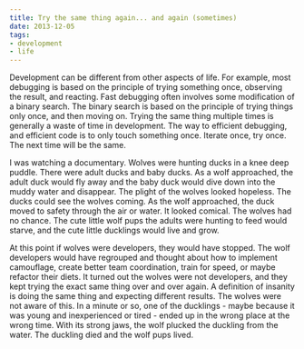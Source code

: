 ```yaml
---
title: Try the same thing again... and again (sometimes)
date: 2013-12-05
tags:
- development
- life
---
```

Development can be different from other aspects of life. For example, most debugging is based on the principle of trying
something once, observing the result, and reacting. Fast debugging often involves some modification of a binary search.
The binary search is based on the principle of trying things only once, and then moving on. Trying the same thing
multiple times is generally a waste of time in development. The way to efficient debugging, and efficient code is to
only touch something once. Iterate once, try once. The next time will be the same.

I was watching a documentary. Wolves were hunting ducks in a knee deep puddle. There were adult ducks and baby ducks.
As a wolf approached, the adult duck would fly away and the baby duck would dive down into the muddy water and disappear.
The plight of the wolves looked hopeless. The ducks could see the wolves coming. As the wolf approached, the duck moved to
safety through the air or water. It looked comical. The wolves had no chance. The cute little wolf pups the adults were
hunting to feed would starve, and the cute little ducklings would live and grow.

At this point if wolves were developers, they would have stopped. The wolf developers would have regrouped and thought
about how to implement camouflage, create better team coordination, train for speed, or maybe refactor their diets. It
turned out the wolves were not developers, and they kept trying the exact same thing over and over again. A definition
of insanity is doing the same thing and expecting different results. The wolves were not aware of
this. In a minute or so, one of the ducklings - maybe because it was young and inexperienced or tired - ended up in the
wrong place at the wrong time. With its strong jaws, the wolf plucked the duckling from the water. The duckling died
and the wolf pups lived.

